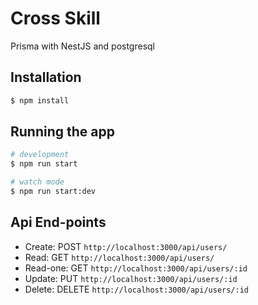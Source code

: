 # Cross Skill 
Prisma with NestJS and postgresql

## Installation

```bash
$ npm install
```

## Running the app

```bash
# development
$ npm run start

# watch mode
$ npm run start:dev
```

## Api End-points
- Create: POST `http://localhost:3000/api/users/`
- Read: GET `http://localhost:3000/api/users/`
- Read-one: GET `http://localhost:3000/api/users/:id`
- Update: PUT `http://localhost:3000/api/users/:id`
- Delete: DELETE `http://localhost:3000/api/users/:id`
